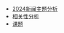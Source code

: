 <!-- docs/_sidebar.md -->
- [2024新闻主题分析](/2024新闻主题分析/README.md)
- [相关性分析](/相关性分析/README.md)
- [课题](/k线预测/README.md)
